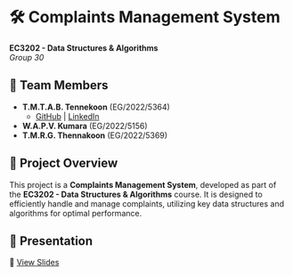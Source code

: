 # 🛠️ Complaints Management System  
**EC3202 - Data Structures & Algorithms**  
_Group 30_  

## 👥 Team Members  
- **T.M.T.A.B. Tennekoon** (EG/2022/5364)  
  - [GitHub](https://github.com/Thanu10ekoon) | [LinkedIn](https://www.linkedin.com/in/thanujaya-tennekoon-b9a155271/)  
- **W.A.P.V. Kumara** (EG/2022/5156)  
- **T.M.R.G. Thennakoon** (EG/2022/5369)  

## 📄 Project Overview  
This project is a **Complaints Management System**, developed as part of the **EC3202 - Data Structures & Algorithms** course. It is designed to efficiently handle and manage complaints, utilizing key data structures and algorithms for optimal performance.

## 📑 Presentation  
🔗 [View Slides](https://www.slideshare.net/secret/cMCflTRyxiGIOW)  
